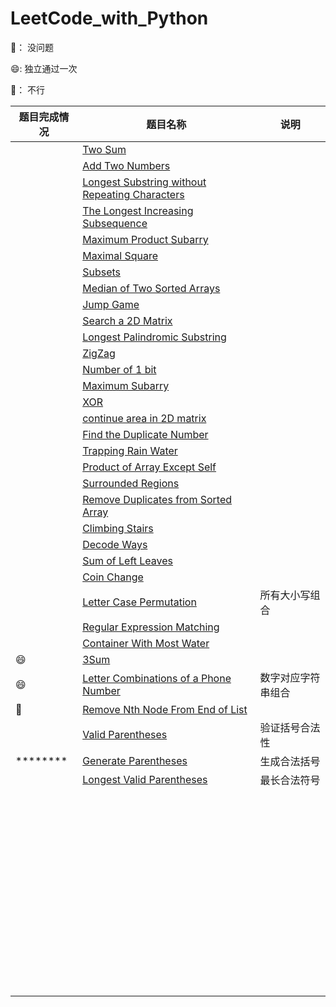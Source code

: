 # LeetCode_with_Python

🤪： 没问题

:smile::    独立通过一次

🤔： 不行

| 题目完成情况 | 题目名称                                                     | 说明               |
| ------------ | ------------------------------------------------------------ | ------------------ |
|              | [Two Sum](https://leetcode.com/problems/two-sum/description/) |                    |
|              | [Add Two Numbers](https://leetcode.com/problems/add-two-numbers/description/) |                    |
|              | [Longest Substring without Repeating Characters](https://leetcode.com/problems/longest-substring-without-repeating-characters/description/) |                    |
|              | [The Longest Increasing Subsequence](https://leetcode.com/problems/longest-increasing-subsequence/description/) |                    |
|              | [Maximum Product Subarry](https://leetcode.com/problems/maximum-product-subarray/description/) |                    |
|              | [Maximal Square](https://leetcode.com/problems/maximal-square/description/) |                    |
|              | [Subsets](https://leetcode.com/problems/subsets/description/) |                    |
|              | [Median of Two Sorted Arrays](https://leetcode.com/problems/median-of-two-sorted-arrays/description/) |                    |
|              | [Jump Game](https://leetcode.com/problems/jump-game/description/) |                    |
|              | [Search a 2D Matrix](https://leetcode.com/problems/search-a-2d-matrix/description/) |                    |
|              | [Longest Palindromic Substring](https://leetcode.com/problems/longest-palindromic-substring/description/) |                    |
|              | [ZigZag](https://leetcode.com/problems/zigzag-conversion/description/) |                    |
|              | [Number of 1 bit](https://leetcode.com/problems/number-of-1-bits/description/) |                    |
|              | [Maximum Subarry](https://leetcode.com/problems/maximum-subarray/description/) |                    |
|              | [XOR](https://github.com/duanyzhi/LeetCode_with_Python/blob/master/xor/main.py) |                    |
|              | [continue area in 2D matrix](https://github.com/duanyzhi/LeetCode_with_Python/blob/master/continue_area_in_2D_matrix/main.py) |                    |
|              | [Find the Duplicate Number](https://leetcode.com/problems/find-the-duplicate-number/description/) |                    |
|              | [Trapping Rain Water](https://leetcode.com/problems/trapping-rain-water/description/) |                    |
|              | [Product of Array Except Self](https://leetcode.com/problems/product-of-array-except-self/description/) |                    |
|              | [Surrounded Regions](https://leetcode.com/problems/surrounded-regions/description/) |                    |
|              | [Remove Duplicates from Sorted Array](https://leetcode.com/problems/remove-duplicates-from-sorted-array/description/) |                    |
|              | [Climbing Stairs](https://leetcode.com/problems/climbing-stairs/description/) |                    |
|              | [Decode Ways](https://leetcode.com/problems/decode-ways/description/) |                    |
|              | [Sum of Left Leaves](https://leetcode.com/problems/sum-of-left-leaves/description/) |                    |
|              | [Coin Change](https://leetcode.com/problems/coin-change/description/) |                    |
|              | [Letter Case Permutation](https://leetcode.com/problems/letter-case-permutation/description/) | 所有大小写组合     |
|              | [Regular Expression Matching](https://leetcode.com/problems/regular-expression-matching/description/) |                    |
|              | [Container With Most Water](https://leetcode.com/problems/container-with-most-water/description/) |                    |
| :smile:      | [3Sum](https://leetcode.com/problems/3sum/description/)      |                    |
| :smile:      | [Letter Combinations of a Phone Number](https://leetcode.com/problems/letter-combinations-of-a-phone-number/description/) | 数字对应字符串组合 |
|  🤔          | [Remove Nth Node From End of List](https://leetcode.com/problems/remove-nth-node-from-end-of-list/description/) |                    |
|              | [Valid Parentheses](https://leetcode.com/problems/valid-parentheses/description/) | 验证括号合法性 |
| ******** | [Generate Parentheses](https://leetcode.com/problems/generate-parentheses/description/) | 生成合法括号 |
|              | [Longest Valid Parentheses](https://leetcode.com/problems/longest-valid-parentheses/description/) | 最长合法符号 |
|              |                                                              |                    |
|              |                                                              |                    |
|              |                                                              |                    |
|              |                                                              |                    |
|              |                                                              |                    |
|              |                                                              |                    |
|              |                                                              |                    |
|              |                                                              |                    |
|              |                                                              |                    |
|              |                                                              |                    |
|              |                                                              |                    |
|              |                                                              |                    |
|              |                                                              |                    |
|              |                                                              |                    |
|              |                                                              |                    |
|              |                                                              |                    |
|              |                                                              |                    |
|              |                                                              |                    |
|              |                                                              |                    |
|              |                                                              |                    |
|              |                                                              |                    |
|              |                                                              |                    |
|              |                                                              |                    |
|              |                                                              |                    |
|              |                                                              |                    |
|              |                                                              |                    |
|              |                                                              |                    |
|              |                                                              |                    |
|              |                                                              |                    |
|              |                                                              |                    |
|              |                                                              |                    |
|              |                                                              |                    |
|              |                                                              |                    |
|              |                                                              |                    |
|              |                                                              |                    |
|              |                                                              |                    |
|              |                                                              |                    |
|              |                                                              |                    |
|              |                                                              |                    |
|              |                                                              |                    |
|              |                                                              |                    |
|              |                                                              |                    |
|              |                                                              |                    |
|              |                                                              |                    |
|              |                                                              |                    |
|              |                                                              |                    |
|              |                                                              |                    |
|              |                                                              |                    |
|              |                                                              |                    |
|              |                                                              |                    |
|              |                                                              |                    |
|              |                                                              |                    |
|              |                                                              |                    |
|              |                                                              |                    |
|              |                                                              |                    |
